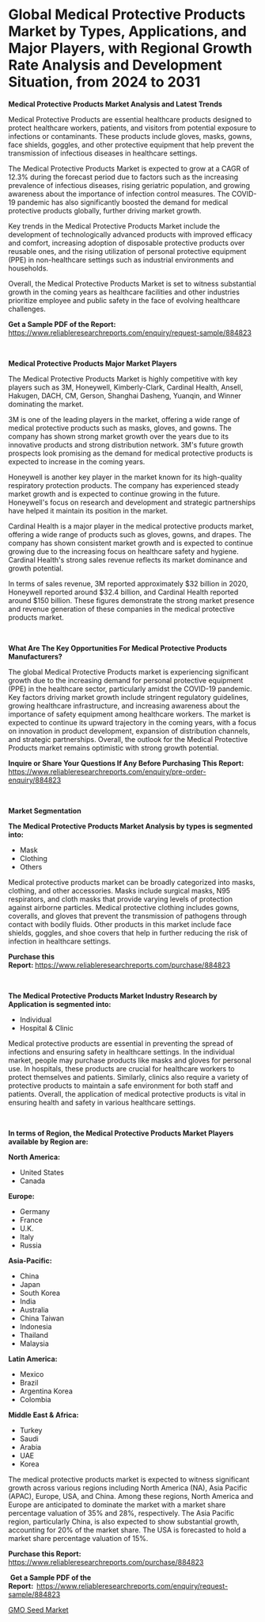 <p><h1>Global Medical Protective Products Market by Types, Applications, and Major Players, with Regional Growth Rate Analysis and Development Situation, from 2024 to 2031</h1></p><p><strong>Medical Protective Products Market Analysis and Latest Trends</strong></p>
<p><p>Medical Protective Products are essential healthcare products designed to protect healthcare workers, patients, and visitors from potential exposure to infections or contaminants. These products include gloves, masks, gowns, face shields, goggles, and other protective equipment that help prevent the transmission of infectious diseases in healthcare settings.</p><p>The Medical Protective Products Market is expected to grow at a CAGR of 12.3% during the forecast period due to factors such as the increasing prevalence of infectious diseases, rising geriatric population, and growing awareness about the importance of infection control measures. The COVID-19 pandemic has also significantly boosted the demand for medical protective products globally, further driving market growth.</p><p>Key trends in the Medical Protective Products Market include the development of technologically advanced products with improved efficacy and comfort, increasing adoption of disposable protective products over reusable ones, and the rising utilization of personal protective equipment (PPE) in non-healthcare settings such as industrial environments and households.</p><p>Overall, the Medical Protective Products Market is set to witness substantial growth in the coming years as healthcare facilities and other industries prioritize employee and public safety in the face of evolving healthcare challenges.</p></p>
<p><strong>Get a Sample PDF of the Report:&nbsp;</strong> <a href="https://www.reliableresearchreports.com/enquiry/request-sample/884823">https://www.reliableresearchreports.com/enquiry/request-sample/884823</a></p>
<p>&nbsp;</p>
<p><strong>Medical Protective Products Major Market Players</strong></p>
<p><p>The Medical Protective Products Market is highly competitive with key players such as 3M, Honeywell, Kimberly-Clark, Cardinal Health, Ansell, Hakugen, DACH, CM, Gerson, Shanghai Dasheng, Yuanqin, and Winner dominating the market.</p><p>3M is one of the leading players in the market, offering a wide range of medical protective products such as masks, gloves, and gowns. The company has shown strong market growth over the years due to its innovative products and strong distribution network. 3M's future growth prospects look promising as the demand for medical protective products is expected to increase in the coming years.</p><p>Honeywell is another key player in the market known for its high-quality respiratory protection products. The company has experienced steady market growth and is expected to continue growing in the future. Honeywell's focus on research and development and strategic partnerships have helped it maintain its position in the market.</p><p>Cardinal Health is a major player in the medical protective products market, offering a wide range of products such as gloves, gowns, and drapes. The company has shown consistent market growth and is expected to continue growing due to the increasing focus on healthcare safety and hygiene. Cardinal Health's strong sales revenue reflects its market dominance and growth potential.</p><p>In terms of sales revenue, 3M reported approximately $32 billion in 2020, Honeywell reported around $32.4 billion, and Cardinal Health reported around $150 billion. These figures demonstrate the strong market presence and revenue generation of these companies in the medical protective products market.</p></p>
<p>&nbsp;</p>
<p><strong>What Are The Key Opportunities For Medical Protective Products Manufacturers?</strong></p>
<p><p>The global Medical Protective Products market is experiencing significant growth due to the increasing demand for personal protective equipment (PPE) in the healthcare sector, particularly amidst the COVID-19 pandemic. Key factors driving market growth include stringent regulatory guidelines, growing healthcare infrastructure, and increasing awareness about the importance of safety equipment among healthcare workers. The market is expected to continue its upward trajectory in the coming years, with a focus on innovation in product development, expansion of distribution channels, and strategic partnerships. Overall, the outlook for the Medical Protective Products market remains optimistic with strong growth potential.</p></p>
<p><strong>Inquire or Share Your Questions If Any Before Purchasing This Report:</strong> <a href="https://www.reliableresearchreports.com/enquiry/pre-order-enquiry/884823">https://www.reliableresearchreports.com/enquiry/pre-order-enquiry/884823</a></p>
<p>&nbsp;</p>
<p><strong>Market Segmentation</strong></p>
<p><strong>The Medical Protective Products Market Analysis by types is segmented into:</strong></p>
<p><ul><li>Mask</li><li>Clothing</li><li>Others</li></ul></p>
<p><p>Medical protective products market can be broadly categorized into masks, clothing, and other accessories. Masks include surgical masks, N95 respirators, and cloth masks that provide varying levels of protection against airborne particles. Medical protective clothing includes gowns, coveralls, and gloves that prevent the transmission of pathogens through contact with bodily fluids. Other products in this market include face shields, goggles, and shoe covers that help in further reducing the risk of infection in healthcare settings.</p></p>
<p><strong>Purchase this Report:&nbsp;</strong><a href="https://www.reliableresearchreports.com/purchase/884823">https://www.reliableresearchreports.com/purchase/884823</a></p>
<p>&nbsp;</p>
<p><strong>The Medical Protective Products Market Industry Research by Application is segmented into:</strong></p>
<p><ul><li>Individual</li><li>Hospital & Clinic</li></ul></p>
<p><p>Medical protective products are essential in preventing the spread of infections and ensuring safety in healthcare settings. In the individual market, people may purchase products like masks and gloves for personal use. In hospitals, these products are crucial for healthcare workers to protect themselves and patients. Similarly, clinics also require a variety of protective products to maintain a safe environment for both staff and patients. Overall, the application of medical protective products is vital in ensuring health and safety in various healthcare settings.</p></p>
<p>&nbsp;</p>
<p><strong>In terms of Region, the Medical Protective Products Market Players available by Region are:</strong></p>
<p>
    <p> <strong> North America: </strong>
        <ul>
            <li>United States</li>
            <li>Canada</li>
        </ul>
        </p> 
    <p> <strong> Europe: </strong>
        <ul>
            <li>Germany</li>
            <li>France</li>
            <li>U.K.</li>
            <li>Italy</li>
            <li>Russia</li>
        </ul>
        </p> 
    <p> <strong> Asia-Pacific: </strong>
        <ul>
            <li>China</li>
            <li>Japan</li>
            <li>South Korea</li>
            <li>India</li>
            <li>Australia</li>
            <li>China Taiwan</li>
            <li>Indonesia</li>
            <li>Thailand</li>
            <li>Malaysia</li>
        </ul>
        </p> 
    <p> <strong> Latin America: </strong>
        <ul>
            <li>Mexico</li>
            <li>Brazil</li>
            <li>Argentina Korea</li>
            <li>Colombia</li>
        </ul>
        </p> 
    <p> <strong> Middle East & Africa: </strong>
        <ul>
            <li>Turkey</li>
            <li>Saudi</li>
            <li>Arabia</li>
            <li>UAE</li>
            <li>Korea</li>
        </ul>
    </p>
    </p>
<p><p>The medical protective products market is expected to witness significant growth across various regions including North America (NA), Asia Pacific (APAC), Europe, USA, and China. Among these regions, North America and Europe are anticipated to dominate the market with a market share percentage valuation of 35% and 28%, respectively. The Asia Pacific region, particularly China, is also expected to show substantial growth, accounting for 20% of the market share. The USA is forecasted to hold a market share percentage valuation of 15%.</p></p>
<p><strong>Purchase this Report: </strong><a href="https://www.reliableresearchreports.com/purchase/884823">https://www.reliableresearchreports.com/purchase/884823</a></p>
<p>&nbsp;<strong>Get a Sample PDF of the Report:&nbsp;&nbsp;</strong><a href="https://www.reliableresearchreports.com/enquiry/request-sample/884823">https://www.reliableresearchreports.com/enquiry/request-sample/884823</a></p>
<p><strong></strong></p>
<p><p><a href="https://butternut-bug-553.notion.site/GMO-Seed-Market-Research-Report-Reveals-The-Latest-Trends-And-Opportunities-of-this-Market-for-Perio-d5699c82ecd44a1da3d4de406f640333">GMO Seed Market</a></p></p>